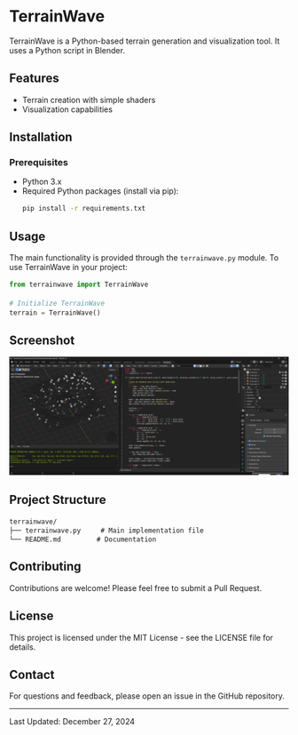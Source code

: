 # TerrainWave

TerrainWave is a Python-based terrain generation and visualization tool. It uses a Python script in Blender.

## Features

- Terrain creation with simple shaders
- Visualization capabilities

## Installation

### Prerequisites

- Python 3.x
- Required Python packages (install via pip):
  ```bash
  pip install -r requirements.txt
  ```

## Usage

The main functionality is provided through the `terrainwave.py` module. To use TerrainWave in your project:

```python
from terrainwave import TerrainWave

# Initialize TerrainWave
terrain = TerrainWave()
```

## Screenshot
![TerrainWave Screenshot](Screenshot.png)

## Project Structure

```
terrainwave/
├── terrainwave.py     # Main implementation file
└── README.md         # Documentation
```

## Contributing

Contributions are welcome! Please feel free to submit a Pull Request.

## License

This project is licensed under the MIT License - see the LICENSE file for details.

## Contact

For questions and feedback, please open an issue in the GitHub repository.

---
Last Updated: December 27, 2024
